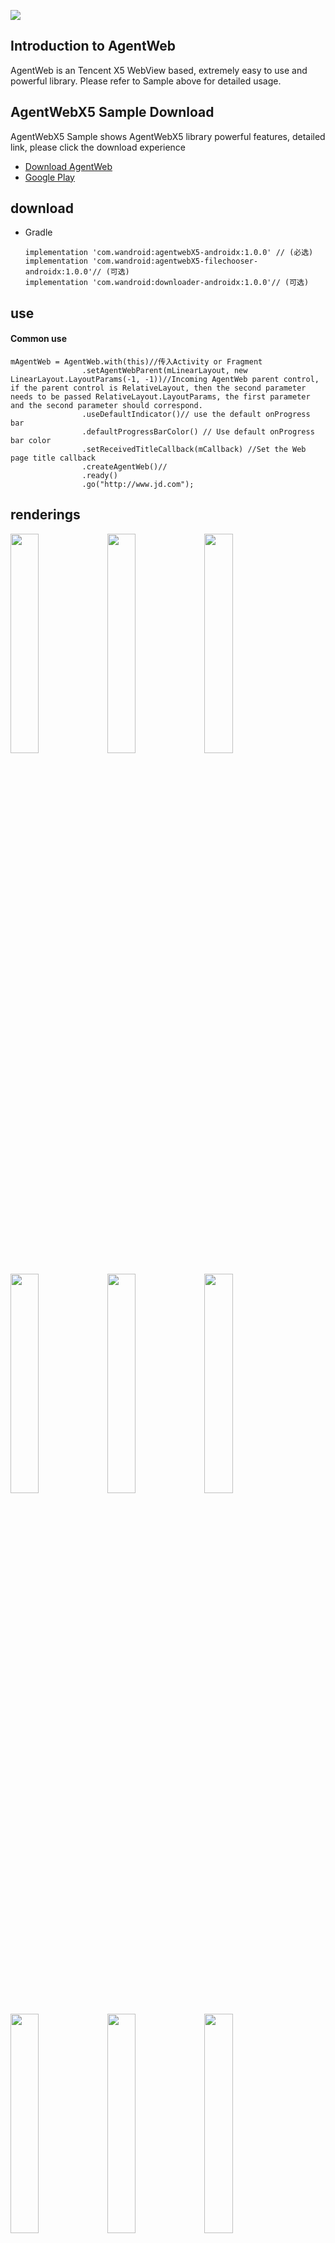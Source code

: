 ![](./img/logo.png)


## Introduction to AgentWeb


AgentWeb is an Tencent X5 WebView based, extremely easy to use and powerful library. Please refer to Sample above for detailed usage. 



## AgentWebX5 Sample Download
AgentWebX5 Sample shows AgentWebX5 library powerful features, detailed link, please click the download experience

* [Download AgentWeb](./agentweb.apk)
* [Google Play](https://play.google.com/store/apps/details?id=com.just.agentweb.sample) 

## download


* Gradle 
  
   ```
   implementation 'com.wandroid:agentwebX5-androidx:1.0.0' // (必选)
   implementation 'com.wandroid:agentwebX5-filechooser-androidx:1.0.0'// (可选)
   implementation 'com.wandroid:downloader-androidx:1.0.0'// (可选)
   ```
	
	
## use
#### Common use

```
mAgentWeb = AgentWeb.with(this)//传入Activity or Fragment
                .setAgentWebParent(mLinearLayout, new LinearLayout.LayoutParams(-1, -1))//Incoming AgentWeb parent control, if the parent control is RelativeLayout, then the second parameter needs to be passed RelativeLayout.LayoutParams, the first parameter and the second parameter should correspond.
                .useDefaultIndicator()// use the default onProgress bar
                .defaultProgressBarColor() // Use default onProgress bar color
                .setReceivedTitleCallback(mCallback) //Set the Web page title callback
                .createAgentWeb()//
                .ready()
                .go("http://www.jd.com");

```




## renderings
<a href="img/img-function-list.png"><img src="img/img-function-list.png" width="30%"/></a> <a href="img/img-permission.png"><img src="img/img-permission.png" width="30%"/></a> <a href="img/img-sonic.png"><img src="img/img-sonic.png" width="30%"/></a>

<a href="img/img-scheme.png"><img src="img/img-scheme.png" width="30%"/></a> <a href="img/img-download.png"><img src="img/img-download.png" width="30%"/></a> <a href="img/img-bounce.png"><img src="img/img-bounce.png" width="30%"/></a>

<a href="img/jd.png"><img src="img/jd.png" width="30%"/></a> <a href="img/wechat pay.png"><img src="img/wechat pay.png" width="30%"/></a> <a href="img/alipay.png"><img src="img/alipay.png" width="30%"/></a>

<a href="img/js.png"><img src="img/js.png" width="30%"/></a> <a href="img/custom setting.png"><img src="img/custom setting.png" width="30%"/></a> <a href="img/video.png"><img src="img/video.png" width="30%"/></a>

## Precautions
* Alipay need to use the introduction of Alipay SDK, and dependent on the project, WeChat payment do not need to do any operation.
* AgentWeb‘s internal use of AlertDialog depends on the `AppCompat` theme.
* `setAgentWebParent` does not support `ConstraintLayout`.
* `mAgentWeb.getWebLifeCycle (). onPause ();` Will pause all `WebView` in the application.
* `minSdkVersion` 16 or less Customize` WebView` Please be aware of communication safety with `JS`.

## ProGuard rules
If your project needs to be proguard , please add the following configuration

```
-keep class com.just.agentweb.** {
    *;
}
-dontwarn com.just.agentweb.**

```
Java injection class do not proguard, such as sample inside the AndroidInterface class, need Keep.

```
-keepclassmembers class com.just.library.agentweb.AndroidInterface {*;}
```

## Thank you

* [SafeWebView](https://github.com/seven456/SafeWebView)

* [WebView Reference](https://juejin.im/post/58a037df86b599006b3fade4)


## have questions or have better suggestions
* [![QQ0Group][qq0groupsvg]][qq0group]
* Welcome [Issues](https://github.com/Justson/AgentWeb/issues)


## about me
An Android developer located in Shenzhen, if you have a better job offer available to me, please contact Email: xiaozhongcen@gmail.com

[licensesvg]: https://img.shields.io/badge/License-Apache--2.0-brightgreen.svg
[license]: https://github.com/Justson/AgentWeb/blob/master/LICENSE

[qq0groupsvg]: https://img.shields.io/badge/QQ群-599471474-fba7f9.svg
[qq0group]: http://qm.qq.com/cgi-bin/qm/qr?k=KpyfInzI2nr-Lh4StG0oh68GpbcD0vMG

## Play reward
If you like the design of AgentWeb, you can invite the author to have a cup of coffee.

<a href="img/alipay.jpg"><img src="img/alipay.jpg" width="30%"/></a> <a href="img/wechat_pay.jpg"><img src="img/wechat_pay.jpg" width="30%"/></a> <a href="img/alipay.jpg"><img src="img/alipay.jpg" width="30%"/></a>


[Licensesvg]:https://img.shields.io/badge/License-Apache--2.0-brightgreen.svg
[License]: https://github.com/Justson/AgentWeb/blob/master/LICENSE



## AgentWeb
AgentWeb is a WebView completely out of the Act, from the Activity, Fragment xml layout, independent of the Android Web library.

#### Finally, if the library is helpful to you, I may be grateful to the top right corner of my support, thanks! Of course, I prefer you to become a contributor to Fork PR.   [AgentWeb](https://github.com/Justson/AgentWeb)


[![License][licensesvg]][license]
## License
```
Copyright (C)  Justson(https://github.com/Justson/AgentWeb)

Licensed under the Apache License, Version 2.0 (the "License");
you may not use this file except in compliance with the License.
You may obtain a copy of the License at

     http://www.apache.org/licenses/LICENSE-2.0

Unless required by applicable law or agreed to in writing, software
distributed under the License is distributed on an "AS IS" BASIS,
WITHOUT WARRANTIES OR CONDITIONS OF ANY KIND, either express or implied.
See the License for the specific language governing permissions and
limitations under the License.
```

